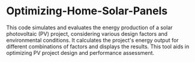 # Optimizing-Home-Solar-Panels
This code simulates and evaluates the energy production of a solar photovoltaic (PV) project, considering various design factors and environmental conditions. It calculates the project's energy output for different combinations of factors and displays the results. This tool aids in optimizing PV project design and performance assessment.
